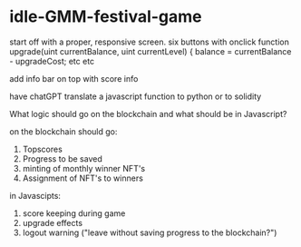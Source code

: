 # idle-GMM-festival-game

start off with a proper, responsive screen. six buttons with onclick function upgrade(uint currentBalance, uint currentLevel) { balance = currentBalance - upgradeCost;
etc etc

add info bar on top with score info

have chatGPT translate a javascript function to python or to solidity

What logic should go on the blockchain and what should be in Javascript?


on the blockchain should go:
1. Topscores 
2. Progress to be saved
3. minting of monthly winner NFT's
4. Assignment of NFT's to winners

in Javascipts:
1. score keeping during game
2. upgrade effects
3. logout warning ("leave without saving progress to the blockchain?")
